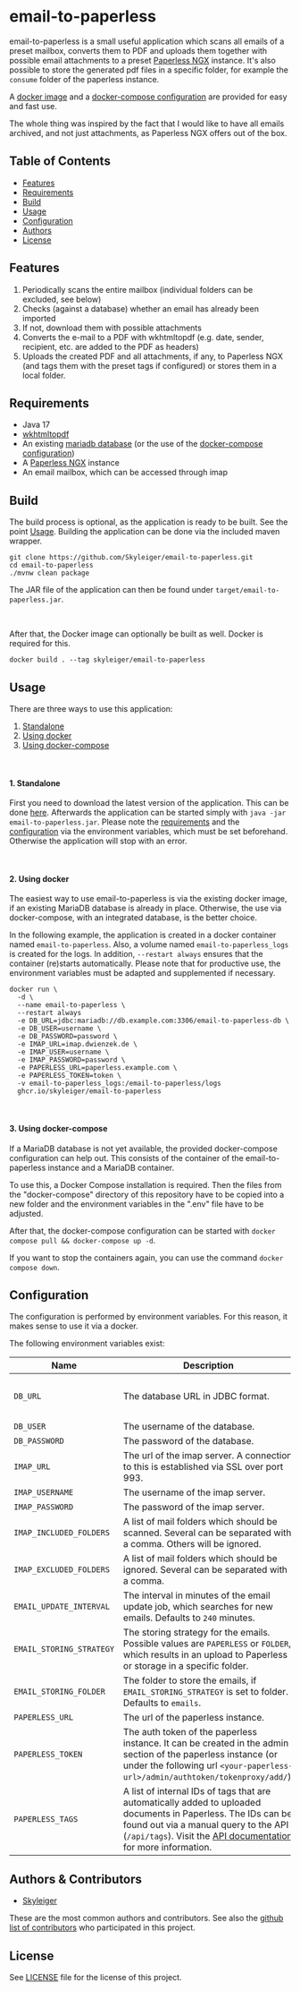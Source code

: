 # email-to-paperless

email-to-paperless is a small useful application which scans all emails of a preset mailbox, converts them to PDF and
uploads them together with possible email attachments to a
preset [Paperless NGX](https://github.com/paperless-ngx/paperless-ngx) instance.
It's also possible to store the generated pdf files in a specific folder, for example the `consume` folder of the
paperless instance.

A [docker image](#2-using-docker) and a [docker-compose configuration](#3-using-docker-compose) are provided for easy
and fast use.

The whole thing was inspired by the fact that I would like to have all emails archived, and not just attachments, as
Paperless NGX offers out of the box.

## Table of Contents

* [Features](#features)
* [Requirements](#requirements)
* [Build](#build)
* [Usage](#usage)
* [Configuration](#configuration)
* [Authors](#authors--contributors)
* [License](#license)

## Features

1. Periodically scans the entire mailbox (individual folders can be excluded, see below)
2. Checks (against a database) whether an email has already been imported
3. If not, download them with possible attachments
4. Converts the e-mail to a PDF with wkhtmltopdf (e.g. date, sender, recipient, etc. are added to the PDF as headers)
5. Uploads the created PDF and all attachments, if any, to Paperless NGX (and tags
   them with the preset tags if configured) or stores them in a local folder.

## Requirements

* Java 17
* [wkhtmltopdf](https://github.com/wkhtmltopdf/wkhtmltopdf)
* An existing [mariadb database](https://mariadb.org/) (or the use of
  the [docker-compose configuration](#3-using-docker-compose))
* A [Paperless NGX](https://github.com/paperless-ngx/paperless-ngx) instance
* An email mailbox, which can be accessed through imap

## Build

The build process is optional, as the application is ready to be built. See the point [Usage](#usage).
Building the application can be done via the included maven wrapper.

```
git clone https://github.com/Skyleiger/email-to-paperless.git
cd email-to-paperless
./mvnw clean package
```

The JAR file of the application can then be found under `target/email-to-paperless.jar`.

<br>

After that, the Docker image can optionally be built as well. Docker is required for this.

```
docker build . --tag skyleiger/email-to-paperless
```

## Usage

There are three ways to use this application:

1. [Standalone](#1-standalone)
2. [Using docker](#2-using-docker)
3. [Using docker-compose](#3-using-docker-compose)

<br>

#### 1. Standalone

First you need to download the latest version of the application. This can be
done [here](https://github.com/Skyleiger/email-to-paperless/releases/download/latest/email-to-paperless.jar).
Afterwards the application can be started simply with `java -jar email-to-paperless.jar`.
Please note the [requirements](#requirements) and the [configuration](#configuration) via the environment variables,
which must be set beforehand.
Otherwise the application will stop with an error.

<br>

#### 2. Using docker

The easiest way to use email-to-paperless is via the existing docker image,
if an existing MariaDB database is already in place.
Otherwise, the use via docker-compose, with an integrated database, is the better choice.

In the following example, the application is created in a docker container named `email-to-paperless`.
Also, a volume named `email-to-paperless_logs` is created for the logs.
In addition, `--restart always` ensures that the container (re)starts automatically.
Please note that for productive use, the environment variables must be adapted and supplemented if necessary.

```
docker run \
  -d \
  --name email-to-paperless \
  --restart always
  -e DB_URL=jdbc:mariadb://db.example.com:3306/email-to-paperless-db \
  -e DB_USER=username \
  -e DB_PASSWORD=password \
  -e IMAP_URL=imap.dwienzek.de \
  -e IMAP_USER=username \
  -e IMAP_PASSWORD=password \
  -e PAPERLESS_URL=paperless.example.com \
  -e PAPERLESS_TOKEN=token \
  -v email-to-paperless_logs:/email-to-paperless/logs
  ghcr.io/skyleiger/email-to-paperless
```

<br>

#### 3. Using docker-compose

If a MariaDB database is not yet available, the provided docker-compose configuration can help out.
This consists of the container of the email-to-paperless instance and a MariaDB container.

To use this, a Docker Compose installation is required. Then the files from the "docker-compose" directory of this
repository have to be copied into a new folder and the environment variables in the ".env" file have to be adjusted.

After that, the docker-compose configuration can be started with `docker compose pull && docker-compose up -d`.

If you want to stop the containers again, you can use the command `docker compose down`.

## Configuration

The configuration is performed by environment variables.
For this reason, it makes sense to use it via a docker.

The following environment variables exist:

| Name                     | Description                                                                                                                                                                                                                                                                        | Required |                                                                                    Example                                                                                    | 
|--------------------------|------------------------------------------------------------------------------------------------------------------------------------------------------------------------------------------------------------------------------------------------------------------------------------|----------|:-----------------------------------------------------------------------------------------------------------------------------------------------------------------------------:|
| `DB_URL`                 | The database URL in JDBC format.                                                                                                                                                                                                                                                   | Yes      | `jdbc:mariadb://db.example.com:3306/email-to-paperless-db` where `db.example.com` is the database url, `3306` the database port and `email-to-paperless-db` the database name |
| `DB_USER`                | The username of the database.                                                                                                                                                                                                                                                      | Yes      |                                      `username`                                                                                    <br/>                                      |
| `DB_PASSWORD`            | The password of the database.                                                                                                                                                                                                                                                      | Yes      |                                                                                  `password`                                                                                   |
| `IMAP_URL`               | The url of the imap server. A connection to this is established via SSL over port 993.                                                                                                                                                                                             | Yes      |                                                                              `imap.example.com`                                                                               |
| `IMAP_USERNAME`          | The username of the imap server.                                                                                                                                                                                                                                                   | Yes      |                                                                              `inbox@example.com`                                                                              |
| `IMAP_PASSWORD`          | The password of the imap server.                                                                                                                                                                                                                                                   | Yes      |                                                                                  `password`                                                                                   |
| `IMAP_INCLUDED_FOLDERS`  | A list of mail folders which should be scanned. Several can be separated with a comma. Others will be ignored.                                                                                                                                                                     | No       |                                                                                 `INBOX,Sent`                                                                                  |
| `IMAP_EXCLUDED_FOLDERS`  | A list of mail folders which should be ignored. Several can be separated with a comma.                                                                                                                                                                                             | No       |                                                                               `Trash,Sent,Junk`                                                                               |
| `EMAIL_UPDATE_INTERVAL`  | The interval in minutes of the email update job, which searches for new emails. Defaults to `240` minutes.                                                                                                                                                                         | No       |                                                                                     `240`                                                                                     |
| `EMAIL_STORING_STRATEGY` | The storing strategy for the emails. Possible values are `PAPERLESS` or `FOLDER`, which results in an upload to Paperless or storage in a specific folder.                                                                                                                         | No       |                                                                            `PAPERLESS` or `FOLDER`                                                                            |
| `EMAIL_STORING_FOLDER`   | The folder to store the emails, if `EMAIL_STORING_STRATEGY` is set to folder. Defaults to `emails`.                                                                                                                                                                                | No       |                                                                            `/my-paperless/consume`                                                                            |
| `PAPERLESS_URL`          | The url of the paperless instance.                                                                                                                                                                                                                                                 | Yes      |                                                                            `paperless.example.com`                                                                            |
| `PAPERLESS_TOKEN`        | The auth token of the paperless instance. It can be created in the admin section of the paperless instance (or under the following url `<your-paperless-url>/admin/authtoken/tokenproxy/add/`).                                                                                    | Yes      |                                                                                  `password`                                                                                   |
| `PAPERLESS_TAGS`         | A list of internal IDs of tags that are automatically added to uploaded documents in Paperless. The IDs can be found out via a manual query to the API (`/api/tags`). Visit the [API documentation](https://paperless-ngx.readthedocs.io/en/latest/api.html) for more information. | No       |                                                                                  `13,26,49`                                                                                   |

## Authors & Contributors

* [Skyleiger](https://github.com/Skyleiger)

These are the most common authors and contributors.
See also the [github list of contributors](https://github.com/Skyleiger/email-to-paperless/contributors) who
participated in
this project.

## License

See [LICENSE](https://github.com/Skyleiger/email-to-paperless/blob/master/LICENSE) file for the license of this
project.